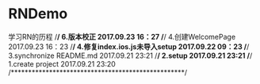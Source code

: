 # RNDemo
学习RN的历程
/**************************************************/
6.版本校正
2017.09.23 16：27
/**************************************************/
4.创建WelcomePage
2017.09.23 16：23
/**************************************************/
4.修复index.ios.js未导入setup
2017.09.22 09：23
/**************************************************/
3.synchronize README.md
2017.09.21 23:21
/**************************************************/
2.setup
2017.09.21 23:21
/**************************************************/
1.create project
2017.09.21 23:20
/**************************************************/